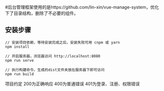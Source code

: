 #后台管理框架使用的是https://github.com/lin-xin/vue-manage-system，优化下了目录结构，删除了不必要的组件。
## 安装步骤

```
// 安装项目依赖，等待安装完成之后，安装失败可用 cnpm 或 yarn
npm install

// 开启服务器，浏览器访问 http://localhost:8080
npm run serve

// 执行构建命令，生成的dist文件夹放在服务器下即可访问
npm run build
```

项目约定
200为正确响应
400为普通错误
401为登录、注册、权限错误
